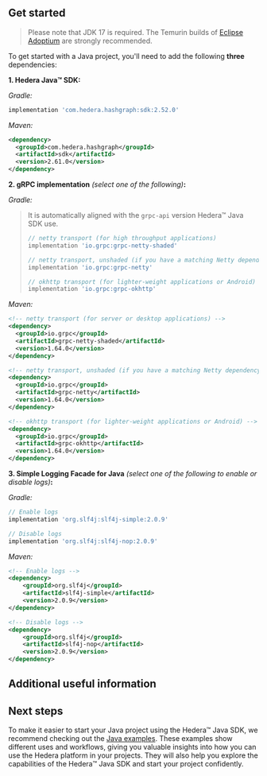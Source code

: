 ## Get started

> Please note that JDK 17 is required. The Temurin builds of [Eclipse Adoptium](https://adoptium.net/) are strongly recommended.

To get started with a Java project, you'll need to add the following **three** dependencies:

**1. Hedera Java™ SDK:**

_Gradle:_

```groovy
implementation 'com.hedera.hashgraph:sdk:2.52.0'
```

_Maven:_

```xml
<dependency>
  <groupId>com.hedera.hashgraph</groupId>
  <artifactId>sdk</artifactId>
  <version>2.61.0</version>
</dependency>
```

**2. gRPC implementation** _(select one of the following)_**:**

_Gradle:_

> It is automatically aligned with the `grpc-api` version Hedera™ Java SDK use.
>
> ```groovy
> // netty transport (for high throughput applications)
> implementation 'io.grpc:grpc-netty-shaded'
> ```
>
> ```groovy
> // netty transport, unshaded (if you have a matching Netty dependency already)
> implementation 'io.grpc:grpc-netty'
> ```
>
> ```groovy
> // okhttp transport (for lighter-weight applications or Android)
> implementation 'io.grpc:grpc-okhttp'
> ```

_Maven:_

```xml
<!-- netty transport (for server or desktop applications) -->
<dependency>
  <groupId>io.grpc</groupId>
  <artifactId>grpc-netty-shaded</artifactId>
  <version>1.64.0</version>
</dependency>
```

```xml
<!-- netty transport, unshaded (if you have a matching Netty dependency already) -->
<dependency>
  <groupId>io.grpc</groupId>
  <artifactId>grpc-netty</artifactId>
  <version>1.64.0</version>
</dependency>
```

```xml
<!-- okhttp transport (for lighter-weight applications or Android) -->
<dependency>
  <groupId>io.grpc</groupId>
  <artifactId>grpc-okhttp</artifactId>
  <version>1.64.0</version>
</dependency>
```

**3. Simple Logging Facade for Java** _(select one of the following to enable or disable logs)_**:**

_Gradle:_

```groovy
// Enable logs
implementation 'org.slf4j:slf4j-simple:2.0.9'
```

```groovy
// Disable logs
implementation 'org.slf4j:slf4j-nop:2.0.9'
```

_Maven:_

```xml
<!-- Enable logs -->
<dependency>
    <groupId>org.slf4j</groupId>
    <artifactId>slf4j-simple</artifactId>
    <version>2.0.9</version>
</dependency>
```

```xml
<!-- Disable logs -->
<dependency>
    <groupId>org.slf4j</groupId>
    <artifactId>slf4j-nop</artifactId>
    <version>2.0.9</version>
</dependency>
```

## Additional useful information

## Next steps

To make it easier to start your Java project using the Hedera™ Java SDK,
we recommend checking out the [Java examples](../../examples/README.md).
These examples show different uses and workflows,
giving you valuable insights into how you can use the Hedera platform in your projects.
They will also help you explore the capabilities of the Hedera™ Java SDK
and start your project confidently.
